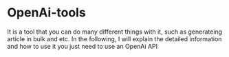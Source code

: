 # OpenAi-tools
It is a tool that you can do many different things with it, such as generateing article in bulk and etc.  In the following, I will explain the detailed information and how to use it you just need to use an OpenAi API
